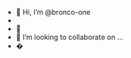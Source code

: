 - 👋 Hi, I’m @bronco-one
-
- 🌱
- 💞️ I’m looking to collaborate on ...
- �

<!---
bronco-one/bronco-one is a ✨ special ✨ repository because its `README.md` (this file) appears on your GitHub profile.
You can click the Preview link to take a look at your changes.
--->
